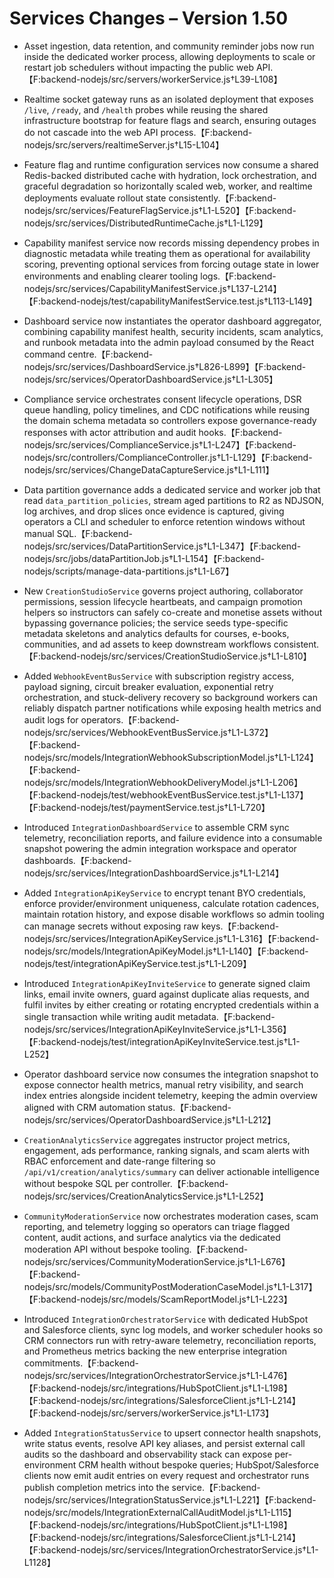 # Services Changes – Version 1.50

- Asset ingestion, data retention, and community reminder jobs now run inside the dedicated worker process, allowing deployments to scale or restart job schedulers without impacting the public web API.【F:backend-nodejs/src/servers/workerService.js†L39-L108】
- Realtime socket gateway runs as an isolated deployment that exposes `/live`, `/ready`, and `/health` probes while reusing the shared infrastructure bootstrap for feature flags and search, ensuring outages do not cascade into the web API process.【F:backend-nodejs/src/servers/realtimeServer.js†L15-L104】
- Feature flag and runtime configuration services now consume a shared Redis-backed distributed cache with hydration, lock orchestration, and graceful degradation so horizontally scaled web, worker, and realtime deployments evaluate rollout state consistently.【F:backend-nodejs/src/services/FeatureFlagService.js†L1-L520】【F:backend-nodejs/src/services/DistributedRuntimeCache.js†L1-L129】
- Capability manifest service now records missing dependency probes in diagnostic metadata while treating them as operational for availability scoring, preventing optional services from forcing outage state in lower environments and enabling clearer tooling logs.【F:backend-nodejs/src/services/CapabilityManifestService.js†L137-L214】【F:backend-nodejs/test/capabilityManifestService.test.js†L113-L149】
- Dashboard service now instantiates the operator dashboard aggregator, combining capability manifest health, security incidents, scam analytics, and runbook metadata into the admin payload consumed by the React command centre.【F:backend-nodejs/src/services/DashboardService.js†L826-L899】【F:backend-nodejs/src/services/OperatorDashboardService.js†L1-L305】
- Compliance service orchestrates consent lifecycle operations, DSR queue handling, policy timelines, and CDC notifications while reusing the domain schema metadata so controllers expose governance-ready responses with actor attribution and audit hooks.【F:backend-nodejs/src/services/ComplianceService.js†L1-L247】【F:backend-nodejs/src/controllers/ComplianceController.js†L1-L129】【F:backend-nodejs/src/services/ChangeDataCaptureService.js†L1-L111】
- Data partition governance adds a dedicated service and worker job that read `data_partition_policies`, stream aged partitions to R2 as NDJSON, log archives, and drop slices once evidence is captured, giving operators a CLI and scheduler to enforce retention windows without manual SQL.【F:backend-nodejs/src/services/DataPartitionService.js†L1-L347】【F:backend-nodejs/src/jobs/dataPartitionJob.js†L1-L154】【F:backend-nodejs/scripts/manage-data-partitions.js†L1-L67】
- New `CreationStudioService` governs project authoring, collaborator permissions, session lifecycle heartbeats, and campaign promotion helpers so instructors can safely co-create and monetise assets without bypassing governance policies; the service seeds type-specific metadata skeletons and analytics defaults for courses, e-books, communities, and ad assets to keep downstream workflows consistent.【F:backend-nodejs/src/services/CreationStudioService.js†L1-L810】
- Added `WebhookEventBusService` with subscription registry access, payload signing, circuit breaker evaluation, exponential retry orchestration, and stuck-delivery recovery so background workers can reliably dispatch partner notifications while exposing health metrics and audit logs for operators.【F:backend-nodejs/src/services/WebhookEventBusService.js†L1-L372】【F:backend-nodejs/src/models/IntegrationWebhookSubscriptionModel.js†L1-L124】【F:backend-nodejs/src/models/IntegrationWebhookDeliveryModel.js†L1-L206】【F:backend-nodejs/test/webhookEventBusService.test.js†L1-L137】【F:backend-nodejs/test/paymentService.test.js†L1-L720】
- Introduced `IntegrationDashboardService` to assemble CRM sync telemetry, reconciliation reports, and failure evidence into a consumable snapshot powering the admin integration workspace and operator dashboards.【F:backend-nodejs/src/services/IntegrationDashboardService.js†L1-L214】
- Added `IntegrationApiKeyService` to encrypt tenant BYO credentials, enforce provider/environment uniqueness, calculate rotation cadences, maintain rotation history, and expose disable workflows so admin tooling can manage secrets without exposing raw keys.【F:backend-nodejs/src/services/IntegrationApiKeyService.js†L1-L316】【F:backend-nodejs/src/models/IntegrationApiKeyModel.js†L1-L140】【F:backend-nodejs/test/integrationApiKeyService.test.js†L1-L209】
- Introduced `IntegrationApiKeyInviteService` to generate signed claim links, email invite owners, guard against duplicate alias requests, and fulfil invites by either creating or rotating encrypted credentials within a single transaction while writing audit metadata.【F:backend-nodejs/src/services/IntegrationApiKeyInviteService.js†L1-L356】【F:backend-nodejs/test/integrationApiKeyInviteService.test.js†L1-L252】
- Operator dashboard service now consumes the integration snapshot to expose connector health metrics, manual retry visibility, and search index entries alongside incident telemetry, keeping the admin overview aligned with CRM automation status.【F:backend-nodejs/src/services/OperatorDashboardService.js†L1-L212】
- `CreationAnalyticsService` aggregates instructor project metrics, engagement, ads performance, ranking signals, and scam alerts with RBAC enforcement and date-range filtering so `/api/v1/creation/analytics/summary` can deliver actionable intelligence without bespoke SQL per controller.【F:backend-nodejs/src/services/CreationAnalyticsService.js†L1-L252】
- `CommunityModerationService` now orchestrates moderation cases, scam reporting, and telemetry logging so operators can triage flagged content, audit actions, and surface analytics via the dedicated moderation API without bespoke tooling.【F:backend-nodejs/src/services/CommunityModerationService.js†L1-L676】【F:backend-nodejs/src/models/CommunityPostModerationCaseModel.js†L1-L317】【F:backend-nodejs/src/models/ScamReportModel.js†L1-L223】

- Introduced `IntegrationOrchestratorService` with dedicated HubSpot and Salesforce clients, sync log models, and worker scheduler hooks so CRM connectors run with retry-aware telemetry, reconciliation reports, and Prometheus metrics backing the new enterprise integration commitments.【F:backend-nodejs/src/services/IntegrationOrchestratorService.js†L1-L476】【F:backend-nodejs/src/integrations/HubSpotClient.js†L1-L198】【F:backend-nodejs/src/integrations/SalesforceClient.js†L1-L214】【F:backend-nodejs/src/servers/workerService.js†L1-L173】
- Added `IntegrationStatusService` to upsert connector health snapshots, write status events, resolve API key aliases, and persist external call audits so the dashboard and observability stack can expose per-environment CRM health without bespoke queries; HubSpot/Salesforce clients now emit audit entries on every request and orchestrator runs publish completion metrics into the service.【F:backend-nodejs/src/services/IntegrationStatusService.js†L1-L221】【F:backend-nodejs/src/models/IntegrationExternalCallAuditModel.js†L1-L115】【F:backend-nodejs/src/integrations/HubSpotClient.js†L1-L198】【F:backend-nodejs/src/integrations/SalesforceClient.js†L1-L214】【F:backend-nodejs/src/services/IntegrationOrchestratorService.js†L1-L1128】
